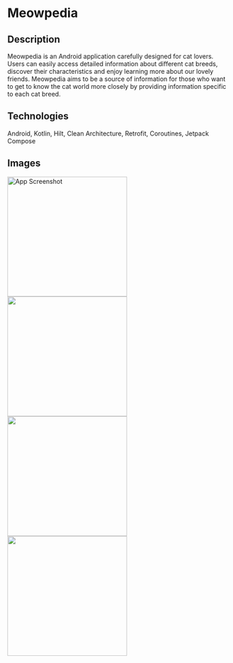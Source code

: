 # Meowpedia
## Description
Meowpedia is an Android application carefully designed for cat lovers. Users can easily access detailed information about different cat breeds, discover their characteristics and enjoy learning more about our lovely friends. Meowpedia aims to be a source of information for those who want to get to know the cat world more closely by providing information specific to each cat breed.
## Technologies
Android, Kotlin, Hilt, Clean Architecture, Retrofit, Coroutines, Jetpack Compose
## Images
<img src="https://github.com/user-attachments/assets/2a6a7e3c-1eda-4cda-82de-f6c2165526fe" alt="App Screenshot" width="270">
<img src="https://github.com/user-attachments/assets/5dcdebc7-cb73-4d17-ada6-28a3a485083b" width="270">
<img src="https://github.com/user-attachments/assets/76a44eeb-0b91-4b4c-beaf-6c6d84c1c0a0" width="270">
<img src="https://github.com/user-attachments/assets/4e384b82-c835-46fb-8fda-88d146a0851e" width="270">


